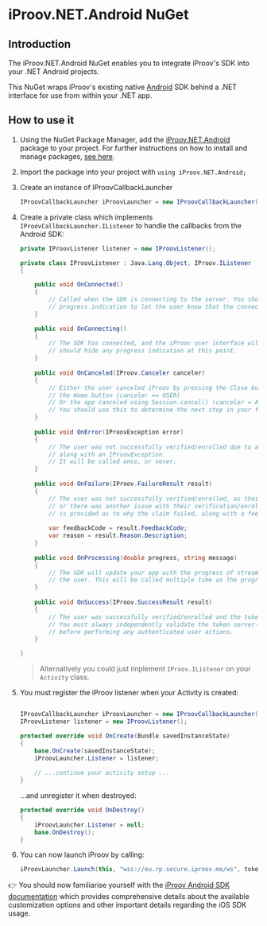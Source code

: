 # iProov.NET.Android NuGet

## Introduction

The iProov.NET.Android NuGet enables you to integrate iProov's SDK into your .NET Android projects. 

This NuGet wraps iProov's existing native [Android](https://github.com/iProov/android) SDK behind a .NET interface for use from within your .NET app.


## How to use it

1. Using the NuGet Package Manager, add the [iProov.NET.Android](https://www.nuget.org/packages/iProov.Android/) package to your project. For further instructions on how to install and manage packages, [see here](https://learn.microsoft.com/en-us/nuget/consume-packages/install-use-packages-visual-studio).

2. Import the package into your project with `using iProov.NET.Android;`

3. Create an instance of IProovCallbackLauncher

	```csharp
	IProovCallbackLauncher iProovLauncher = new IProovCallbackLauncher();
	```

4. Create a private class which implements `IProovCallbackLauncher.IListener` to handle the callbacks from the Android SDK:

	```csharp
	private IProovListener listener = new IProovListener();
	
	private class IProovListener : Java.Lang.Object, IProov.IListener
	{
	
		public void OnConnected()
		{
	   		// Called when the SDK is connecting to the server. You should provide an indeterminate
	   		// progress indication to let the user know that the connection is being established.
		}

		public void OnConnecting()
		{
	   		// The SDK has connected, and the iProov user interface will now be displayed. You
	   		// should hide any progress indication at this point.
		}
            
		public void OnCanceled(IProov.Canceler canceler)
		{
	   		// Either the user canceled iProov by pressing the Close button at the top right or
			// the Home button (canceler == USER)
			// Or the app canceled using Session.cancel() (canceler = APP).
			// You should use this to determine the next step in your flow.
		}
		
		public void OnError(IProovException error)
		{
			// The user was not successfully verified/enrolled due to an error (e.g. lost internet connection)
			// along with an IProovException.
			// It will be called once, or never.
		}
		
		public void OnFailure(IProov.FailureResult result)
		{
			// The user was not successfully verified/enrolled, as their identity could not be verified,
			// or there was another issue with their verification/enrollment. A reason (as a string resource id)
			// is provided as to why the claim failed, along with a feedback code from the back-end.
			
			var feedbackCode = result.FeedbackCode;
			var reason = result.Reason.Description;
		}
		
		public void OnProcessing(double progress, string message)
		{
			// The SDK will update your app with the progress of streaming to the server and authenticating
			// the user. This will be called multiple time as the progress updates.
		}
		
		public void OnSuccess(IProov.SuccessResult result)
		{
			// The user was successfully verified/enrolled and the token has been validated.
			// You must always independently validate the token server-side (using the /validate API call) 
			// before performing any authenticated user actions.
		}
	
	}
	
	```
	
	> Alternatively you could just implement `IProov.IListener` on your `Activity` class.
	
5. You must register the iProov listener when your Activity is created:

	```csharp

	IProovCallbackLauncher iProovLauncher = new IProovCallbackLauncher();
	IProovListener listener = new IProovListener();

	protected override void OnCreate(Bundle savedInstanceState)
	{
		base.OnCreate(savedInstanceState);
		iProovLauncher.Listener = listener;
		
		// ...continue your activity setup ...
	}
	```
	
	...and unregister it when destroyed:
	
	```csharp
	protected override void OnDestroy()
	{
		iProovLauncher.Listener = null;
		base.OnDestroy();
	}
	```

5. You can now launch iProov by calling:

	```csharp
	iProovLauncher.Launch(this, "wss://eu.rp.secure.iproov.me/ws", token, new IProov.Options()); // Substitute the streaming URL as appropriate
	```
	
👉 You should now familiarise yourself with the [iProov Android SDK documentation](https://github.com/iProov/android) which provides comprehensive details about the available customization options and other important details regarding the iOS SDK usage.
